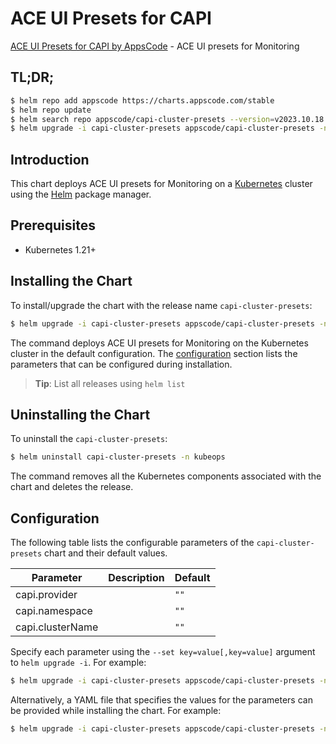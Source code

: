 # ACE UI Presets for CAPI

[ACE UI Presets for CAPI by AppsCode](https://github.com/bytebuilders) - ACE UI presets for Monitoring

## TL;DR;

```bash
$ helm repo add appscode https://charts.appscode.com/stable
$ helm repo update
$ helm search repo appscode/capi-cluster-presets --version=v2023.10.18
$ helm upgrade -i capi-cluster-presets appscode/capi-cluster-presets -n kubeops --create-namespace --version=v2023.10.18
```

## Introduction

This chart deploys ACE UI presets for Monitoring on a [Kubernetes](http://kubernetes.io) cluster using the [Helm](https://helm.sh) package manager.

## Prerequisites

- Kubernetes 1.21+

## Installing the Chart

To install/upgrade the chart with the release name `capi-cluster-presets`:

```bash
$ helm upgrade -i capi-cluster-presets appscode/capi-cluster-presets -n kubeops --create-namespace --version=v2023.10.18
```

The command deploys ACE UI presets for Monitoring on the Kubernetes cluster in the default configuration. The [configuration](#configuration) section lists the parameters that can be configured during installation.

> **Tip**: List all releases using `helm list`

## Uninstalling the Chart

To uninstall the `capi-cluster-presets`:

```bash
$ helm uninstall capi-cluster-presets -n kubeops
```

The command removes all the Kubernetes components associated with the chart and deletes the release.

## Configuration

The following table lists the configurable parameters of the `capi-cluster-presets` chart and their default values.

|    Parameter     | Description |     Default     |
|------------------|-------------|-----------------|
| capi.provider    |             | <code>""</code> |
| capi.namespace   |             | <code>""</code> |
| capi.clusterName |             | <code>""</code> |


Specify each parameter using the `--set key=value[,key=value]` argument to `helm upgrade -i`. For example:

```bash
$ helm upgrade -i capi-cluster-presets appscode/capi-cluster-presets -n kubeops --create-namespace --version=v2023.10.18 --set -- generate from values file --
```

Alternatively, a YAML file that specifies the values for the parameters can be provided while
installing the chart. For example:

```bash
$ helm upgrade -i capi-cluster-presets appscode/capi-cluster-presets -n kubeops --create-namespace --version=v2023.10.18 --values values.yaml
```
